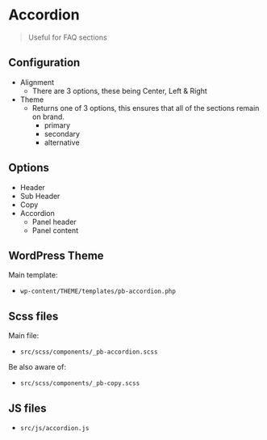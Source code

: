 # Accordion

> Useful for FAQ sections

## Configuration 
- Alignment
	- There are 3 options, these being Center, Left & Right
- Theme
	- Returns one of 3 options, this ensures that all of the sections remain on brand.
		- primary
		- secondary
		- alternative

## Options
- Header
- Sub Header
- Copy
- Accordion
	- Panel header
	- Panel content

## WordPress Theme
Main template:
- ```wp-content/THEME/templates/pb-accordion.php```

## Scss files
Main file:
- ```src/scss/components/_pb-accordion.scss```

Be also aware of:
- ```src/scss/components/_pb-copy.scss```

## JS files
- ```src/js/accordion.js``` 
